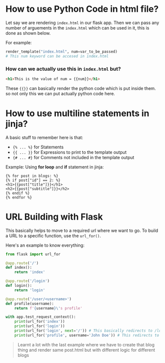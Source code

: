 # How to use Python Code in html file?

Let say we are rendering `index.html` in our flask app.
Then we can pass any number of arguements in the `index.html` which can be used in it, this is done as shown below.

For example: 

```python
render_template("index.html", num=var_to_be_passed)
# This num keyword can be accesed in index.html 
```

### How can we actually use this in `index.html` but?

```html
<h1>This is the value of num = {{num}}</h1>
```

These `{{}}` can basically render the python code which is put inside them. so not only this we can put actually python code here.


# How to use multiline statements in jinja?

A basic stuff to remember here is that:

- `{% ... %}` for Statements
- `{{ ... }}` for Expressions to print to the template output
- `{# ... #}` for Comments not included in the template output

Example: Using **for loop** and **if** statement in jinja:

```jinja
{% for post in blogs: %}
{% if post["id"] == 2: %}
<h1>{{post["title"]}}</h1>
<h2>{{post["subtitle"]}}</h2>
{% endif %}
{% endfor %}
```

# URL Building with Flask

This basically helps to move to a required url where we want to go.
To build a URL to a specific function, use the `url_for()`.

Here's an example to know everything:

```python
from flask import url_for

@app.route('/')
def index():
    return 'index'

@app.route('/login')
def login():
    return 'login'

@app.route('/user/<username>')
def profile(username):
    return f'{username}\'s profile'

with app.test_request_context():
    print(url_for('index'))
    print(url_for('login'))
    print(url_for('login', next='/')) # This basically redirects to /login?next=/
    print(url_for('profile', username='John Doe')) # This redirects to /user/John%Doe
```

>Learnt a lot with the last example where we have to create that blog thing and render same post.html but with different logic for different blogs